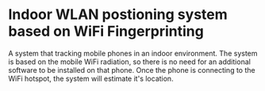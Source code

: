 # Indoor WLAN postioning system based on WiFi Fingerprinting
A system that tracking mobile phones in an indoor environment. The system is based on the mobile WiFi radiation, so there is no need for an additional software to be installed on that phone. Once the phone is connecting to the WiFi hotspot, the system will estimate it's location.

